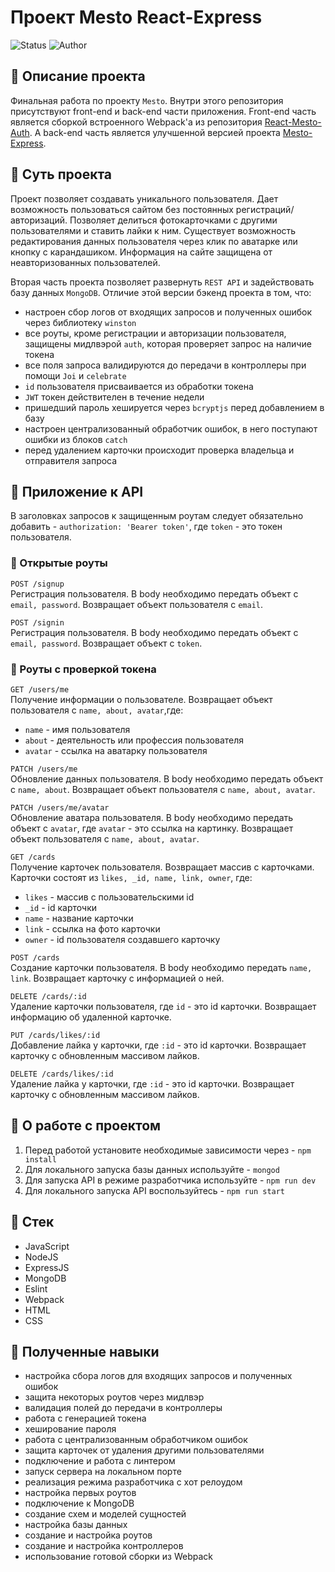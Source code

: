 # Проект Mesto React-Express

<p>
  <img alt="Status" src="https://img.shields.io/badge/status-released-green" >
  <img alt="Author" src="https://img.shields.io/badge/author-MaximSinyukov-blue" />
</p>

## :page_with_curl: Описание проекта

Финальная работа по проекту `Mesto`. Внутри этого репозитория присутствуют front-end и back-end части приложения. Front-end часть является сборкой встроенного Webpack'a из репозитория [React-Mesto-Auth](https://github.com/MaximSinyukov/react-mesto-auth). А back-end часть является улучшенной версией проекта [Mesto-Express](https://github.com/MaximSinyukov/express-mesto).

## :book: Суть проекта

Проект позволяет создавать уникального пользователя. Дает возможность пользоваться сайтом без постоянных регистраций/авторизаций. Позволяет делиться фотокарточками с другими пользователями и ставить лайки к ним. Существует возможность редактирования данных пользователя через клик по аватарке или кнопку с карандашиком. Информация на сайте защищена от неавторизованных пользователей.

Вторая часть проекта позволяет развернуть `REST API` и задействовать базу данных `MongoDB`. Отличие этой версии бэкенд проекта в том, что:
- настроен сбор логов от входящих запросов и полученных ошибок через библиотеку `winston`
- все роуты, кроме регистрации и авторизации пользователя, защищены мидлвэрой `auth`, которая проверяет запрос на наличие токена
- все поля запроса валидируются до передачи в контроллеры при помощи `Joi` и `celebrate`
- `id` пользователя присваивается из обработки токена
- `JWT` токен действителен в течение недели
- пришедший пароль хешируется через `bcryptjs` перед добавлением в базу
- настроен централизованный обработчик ошибок, в него поступают ошибки из блоков `catch`
- перед удалением карточки происходит проверка владельца и отправителя запроса

## :pushpin: Приложение к API

В заголовках запросов к защищенным роутам следует обязательно добавить - `authorization: 'Bearer token'`, где `token` - это токен пользователя.

### :green_book: Открытые роуты

`POST /signup`  
Регистрация пользователя. В body необходимо передать объект с `email, password`. 
Возвращает объект пользователя c `email`.

`POST /signin`  
Регистрация пользователя. В body необходимо передать объект с `email, password`. 
Возвращает объект c `token`.

### :closed_book: Роуты с проверкой токена

`GET /users/me`  
Получение информации о пользователе.
Возвращает объект пользователя c `name, about, avatar`,где:
- `name` - имя пользователя
- `about` - деятельность или профессия пользователя
- `avatar` - ссылка на аватарку пользователя

`PATCH /users/me`  
Обновление данных пользователя. В body необходимо передать объект с `name, about`.
Возвращает объект пользователя c `name, about, avatar`.

`PATCH /users/me/avatar`  
Обновление аватара пользователя. В body необходимо передать объект с `avatar`, где `avatar` - это ссылка на картинку.
Возвращает объект пользователя c `name, about, avatar`.

`GET /cards`  
Получение карточек пользователя.
Возвращает массив c карточками. Карточки состоят из `likes, _id, name, link, owner`, где:
- `likes` - массив с пользовательскими id
- `_id` - id карточки
- `name` - название карточки
- `link` - ссылка на фото карточки
- `owner` - id пользователя создавшего карточку

`POST /cards`  
Создание карточки пользователя. В body необходимо передать `name, link`.
Возвращает карточку с информацией о ней.

`DELETE /cards/:id`  
Удаление карточки пользователя, где `id` - это id карточки.
Возвращает информацию об удаленной карточке.

`PUT /cards/likes/:id`  
Добавление лайка у карточки, где `:id` - это id карточки.
Возвращает карточку с обновленным массивом лайков.

`DELETE /cards/likes/:id`  
Удаление лайка у карточки, где `:id` - это id карточки.
Возвращает карточку с обновленным массивом лайков.

## :wrench: О работе с проектом

1. Перед работой установите необходимые зависимости через - `npm install`
2. Для локального запуска базы данных используйте - `mongod`
3. Для запуска API в режиме разработчика используйте - `npm run dev`
4. Для локального запуска API воспользуйтесь - `npm run start`

## :bookmark_tabs: Стек

- JavaScript
- NodeJS
- ExpressJS
- MongoDB
- Eslint
- Webpack
- HTML
- CSS

## :mag_right: Полученные навыки

* настройка сбора логов для входящих запросов и полученных ошибок
* защита некоторых роутов через мидлвэр
* валидация полей до передачи в контроллеры
* работа с генерацией токена
* хеширование пароля
* работа с централизованным обработчиком ошибок
* защита карточек от удаления другими пользователями
* подключение и работа с линтером
* запуск сервера на локальном порте
* реализация режима разработчика с хот релоудом
* настройка первых роутов
* подключение к MongoDB
* создание схем и моделей сущностей
* настройка базы данных
* создание и настройка роутов
* создание и настройка контроллеров
* использование готовой сборки из Webpack